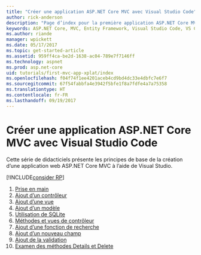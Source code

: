 ```yaml
---
title: "Créer une application ASP.NET Core MVC avec Visual Studio Code"
author: rick-anderson
description: "Page d’index pour la première application ASP.NET Core MVC avec Visual Studio Code"
keywords: ASP.NET Core, MVC, Entity Framework, Visual Studio Code, VS Code
ms.author: riande
manager: wpickett
ms.date: 05/17/2017
ms.topic: get-started-article
ms.assetid: 959ff4ca-be2d-1638-ac04-789e7f7146ff
ms.technology: aspnet
ms.prod: asp.net-core
uid: tutorials/first-mvc-app-xplat/index
ms.openlocfilehash: f04f74f1ee4201aceb4cd9bd4dc33e4dbfc7e6f7
ms.sourcegitcommit: 67f54fabbfa4e3942f5bfe1f8a7fdfe4a7a75358
ms.translationtype: HT
ms.contentlocale: fr-FR
ms.lasthandoff: 09/19/2017
---
```

# <a name="create-an-aspnet-core-mvc-app-with-visual-studio-code"></a>Créer une application ASP.NET Core MVC avec Visual Studio Code

Cette série de didacticiels présente les principes de base de la création d’une application web ASP.NET Core MVC à l’aide de Visual Studio. 

[!INCLUDE[consider RP](../../includes/razor.md)]

1. [Prise en main](start-mvc.md)
2. [Ajout d’un contrôleur](adding-controller.md)
3. [Ajout d’une vue](adding-view.md)
4. [Ajout d’un modèle](adding-model.md)
5. [Utilisation de SQLite](working-with-sql.md)
6. [Méthodes et vues de contrôleur](controller-methods-views.md)
7. [Ajout d’une fonction de recherche](search.md)
8. [Ajout d’un nouveau champ](new-field.md)
9. [Ajout de la validation](validation.md)
10. [Examen des méthodes Details et Delete](xref:tutorials/first-mvc-app/details)
